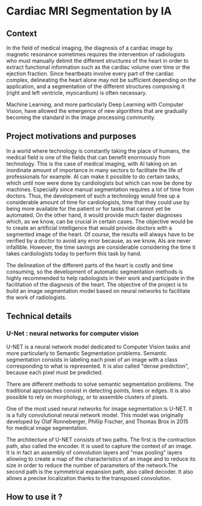 # Cardiac MRI Segmentation by IA

## Context
In the field of medical imaging, the diagnosis of a cardiac image by magnetic resonance sometimes requires the intervention of radiologists who must manually delimit the different structures of the heart in order to extract functional information such as the cardiac volume over time or the ejection fraction. Since heartbeats involve every part of the cardiac complex, delineating the heart alone may not be sufficient depending on the application, and a segmentation of the different structures composing it (right and left ventricle, myocardium) is often necessary.

Machine Learning, and more particularly Deep Learning with Computer Vision, have allowed the emergence of new algorithms that are gradually becoming the standard in the image processing community.

## Project motivations and purposes
In a world where technology is constantly taking the place of humans, the medical field is one of the fields that can benefit enormously from technology. This is the case of medical imaging, with AI taking on an inordinate amount of importance in many sectors to facilitate the life of professionals for example. AI can make it possible to do certain tasks, which until now were done by cardiologists but which can now be done by machines. Especially since manual segmentation requires a lot of time from doctors. Thus, the development of such a technology would free up a considerable amount of time for cardiologists, time that they could use by being more available for the patient or for tasks that cannot yet be automated. On the other hand, it would provide much faster diagnoses which, as we know, can be crucial in certain cases. The objective would be to create an artificial intelligence that would provide doctors with a segmented image of the heart. Of course, the results will always have to be verified by a doctor to avoid any error because, as we know, AIs are never infallible. However, the time savings are considerable considering the time it takes cardiologists today to perform this task by hand.

The delineation of the different parts of the heart is costly and time consuming, so the development of automatic segmentation methods is highly recommended to help radiologists in their work and participate in the facilitation of the diagnosis of the heart. The objective of the project is to build an image segmentation model based on neural networks to facilitate the work of radiologists.

## Technical details

### U-Net : neural networks for computer vision
U-NET is a neural network model dedicated to Computer Vision tasks and more particularly to Semantic Segmentation problems. Semantic segmentation consists in labeling each pixel of an image with a class corresponding to what is represented. It is also called "dense prediction", because each pixel must be predicted. 

There are different methods to solve semantic segmentation problems. The traditional approaches consist in detecting points, lines or edges. It is also possible to rely on morphology, or to assemble clusters of pixels.

One of the most used neural networks for image segmentation is U-NET. It is a fully convolutional neural network model. This model was originally developed by Olaf Ronneberger, Phillip Fischer, and Thomas Brox in 2015 for medical image segmentation.

The architecture of U-NET consists of two paths. The first is the contraction path, also called the encoder. It is used to capture the context of an image. It is in fact an assembly of convolution layers and "max pooling" layers allowing to create a map of the characteristics of an image and to reduce its size in order to reduce the number of parameters of the network.The second path is the symmetrical expansion path, also called decoder. It also allows a precise localization thanks to the transposed convolution.



## How to use it ?
